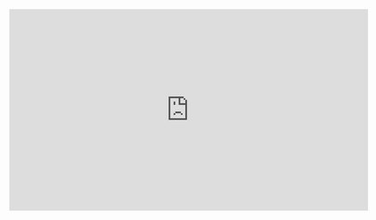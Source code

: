 ---
---

<iframe width="644" height="362" src="https://www.youtube.com/embed/jFDxhB0gtZQ" title="YouTube video player" frameborder="0" allow="accelerometer; autoplay; clipboard-write; encrypted-media; gyroscope; picture-in-picture" allowfullscreen></iframe>